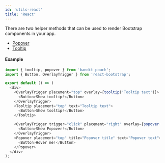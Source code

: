 ```yaml
---
id: 'utils-react'
title: 'React'
---
```

There are two helper methods that can be used to render Bootstrap components in your app.

 - [Popover](https://react-bootstrap.github.io/components/popovers/)
 - [Tooltip](https://react-bootstrap.github.io/components/tooltips/)

#### Example
```javascript
import { tooltip, popover } from 'bandit-pouch';
import { Button, OverlayTrigger } from 'react-bootstrap';

export default () => (
  <div>
    <OverlayTrigger placement="top" overlay={tooltip('Tooltip text')}>
      <Button>Show tooltip!</Button>
    </OverlayTrigger>
    <Tooltip placement="top" text="Tooltip text">
      <Button>Show tooltip!</Button>
    </Tooltip>
    
    <OverlayTrigger trigger="click" placement="right" overlay={popover('Popover title', 'Popover text')}>
      <Button>Show Popover!</Button>
    </OverlayTrigger>
    <Popover placement="top" title="Popover title" text="Popover text">
      <Button>Hover me!</Button>
    </Popover>
  </div>
);
```
